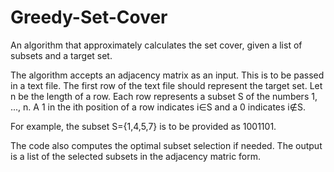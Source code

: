 # Greedy-Set-Cover

An algorithm that approximately calculates the set cover, given a list of subsets and a target set.

The algorithm accepts an adjacency matrix as an input. This is to be passed in a text file. The first row of the text file should represent the target set. 
Let n be the length of a row. Each row represents a subset S of the numbers 1, ..., n. A 1 in the ith position of a row indicates i∈S and a 0 indicates i∉S. 

For example, the subset S={1,4,5,7} is to be provided as 1001101. 

The code also computes the optimal subset selection if needed.
The output is a list of the selected subsets in the adjacency matric form.
